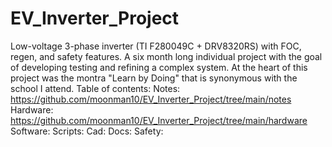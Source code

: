 # EV_Inverter_Project
Low-voltage 3-phase inverter (TI F280049C + DRV8320RS) with FOC, regen, and safety features. A six month long individual project with the goal of developing testing and refining a complex system. At the heart of this project was the montra "Learn by Doing" that is synonymous with the school I attend.
Table of contents:
Notes: https://github.com/moonman10/EV_Inverter_Project/tree/main/notes
Hardware: https://github.com/moonman10/EV_Inverter_Project/tree/main/hardware
Software:
Scripts:
Cad:
Docs:
Safety:
